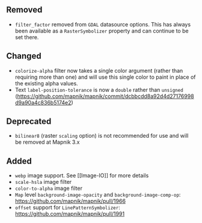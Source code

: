 ## Removed

- `filter_factor` removed from `GDAL` datasource options. This has always been available as a `RasterSymbolizer` property and can continue to be set there.

## Changed

- `colorize-alpha` filter now takes a single color argument (rather than requiring more than one) and will use this single color to paint in place of the existing alpha values.
- Text `label-position-tolerance`  is now a `double` rather than `unsigned` (<https://github.com/mapnik/mapnik/commit/dcbbcdd8a92d4d27176998d9a90a4c836b5174e2>)

## Deprecated

- `bilinear8` (raster `scaling` option) is not recommended for use and will be removed at Mapnik 3.x

## Added

- `webp` image support. See [[Image-IO]] for more details
- `scale-hsla` image filter
- `color-to-alpha` image filter
- `Map` level `background-image-opacity` and `background-image-comp-op`: <https://github.com/mapnik/mapnik/pull/1966>
- `offset` support for `LinePatternSymbolizer`: <https://github.com/mapnik/mapnik/pull/1991>
